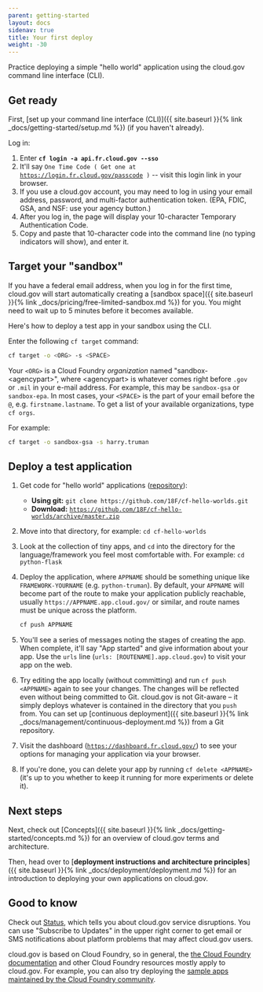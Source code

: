 ```yaml
---
parent: getting-started
layout: docs
sidenav: true
title: Your first deploy
weight: -30
---
```


Practice deploying a simple "hello world" application using the cloud.gov command line interface (CLI).

## Get ready

First, [set up your command line interface (CLI)]({{ site.baseurl }}{% link _docs/getting-started/setup.md %}) (if you haven't already).

Log in:

  1. Enter **`cf login -a api.fr.cloud.gov --sso`**
  1. It'll say `One Time Code ( Get one at `[`https://login.fr.cloud.gov/passcode`](https://login.fr.cloud.gov/passcode)` )` -- visit this login link in your browser.
  1. If you use a cloud.gov account, you may need to log in using your email address, password, and multi-factor authentication token. (EPA, FDIC, GSA, and NSF: use your agency button.)
  1. After you log in, the page will display your 10-character Temporary Authentication Code.
  1. Copy and paste that 10-character code into the command line (no typing indicators will show), and enter it.

## Target your "sandbox"

If you have a federal email address, when you log in for the first time, cloud.gov will start automatically creating a [sandbox space]({{ site.baseurl }}{% link _docs/pricing/free-limited-sandbox.md %}) for you. You might need to wait up to 5 minutes before it becomes available.

Here's how to deploy a test app in your sandbox using the CLI.

Enter the following `cf target` command:

```sh
cf target -o <ORG> -s <SPACE>
```

Your `<ORG>` is a Cloud Foundry _organization_ named "sandbox-&lt;agencypart&gt;", where &lt;agencypart&gt; is whatever comes right before `.gov` or `.mil` in your
e-mail address. For example, this may be `sandbox-gsa` or `sandbox-epa`. In most cases, your `<SPACE>` is the part of your email before the `@`, e.g. `firstname.lastname`. To get a list of your available organizations, type `cf orgs`.

For example:

```sh
cf target -o sandbox-gsa -s harry.truman
```

## Deploy a test application

1. Get code for "hello world" applications ([repository](https://github.com/18F/cf-hello-worlds)):
   * **Using git:** `git clone https://github.com/18F/cf-hello-worlds.git`
   * **Download:** [`https://github.com/18F/cf-hello-worlds/archive/master.zip`](https://github.com/18F/cf-hello-worlds/archive/master.zip)
1. Move into that directory, for example: `cd cf-hello-worlds`
1. Look at the collection of tiny apps, and `cd` into the directory for the language/framework you feel most comfortable with. For example: `cd python-flask`
1. Deploy the application, where `APPNAME` should be something unique like `FRAMEWORK-YOURNAME` (e.g. `python-truman`). By default, your `APPNAME` will become part of the route to make your application publicly reachable, usually `https://APPNAME.app.cloud.gov/` or similar, and route names must be unique across the platform.

    ```sh
    cf push APPNAME
    ```
1. You'll see a series of messages noting the stages of creating the app. When complete, it'll say "App started" and give information about your app. Use the `urls` line (`urls: [ROUTENAME].app.cloud.gov`) to visit your app on the web.
1. Try editing the app locally (without committing) and run `cf push <APPNAME>` again to see your changes. The changes will be reflected even without being committed to Git. cloud.gov is not Git-aware – it simply deploys whatever is contained in the directory that you `push` from. You can set up [continuous deployment]({{ site.baseurl }}{% link _docs/management/continuous-deployment.md %}) from a Git repository.
1. Visit the dashboard ([`https://dashboard.fr.cloud.gov/`](https://dashboard.fr.cloud.gov/)) to see your options for managing your application via your browser.
1. If you're done, you can delete your app by running `cf delete <APPNAME>` (it's up to you whether to keep it running for more experiments or delete it).

## Next steps

Next, check out [Concepts]({{ site.baseurl }}{% link _docs/getting-started/concepts.md %}) for an overview of cloud.gov terms and architecture.

Then, head over to [**deployment instructions and architecture principles**]({{ site.baseurl }}{% link _docs/deployment/deployment.md %}) for an introduction to deploying your own applications on cloud.gov.

## Good to know

Check out [Status](https://cloudgov.statuspage.io/), which tells you about cloud.gov service disruptions. You can use "Subscribe to Updates" in the upper right corner to get email or SMS notifications about platform problems that may affect cloud.gov users.

cloud.gov is based on Cloud Foundry, so in general, the [the Cloud Foundry documentation](http://docs.cloudfoundry.org) and other Cloud Foundry resources mostly apply to cloud.gov. For example, you can also try deploying the [sample apps maintained by the Cloud Foundry community](https://github.com/cloudfoundry-samples).
